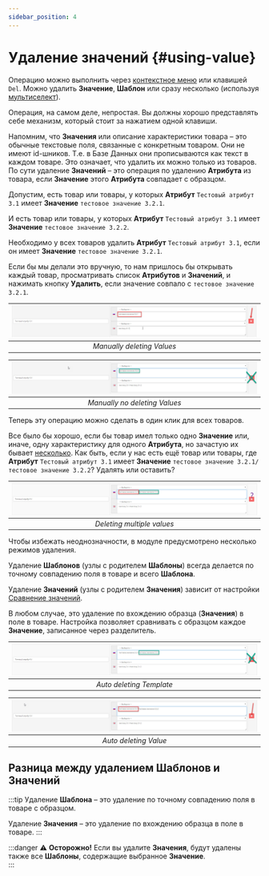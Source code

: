 ```yaml
---
sidebar_position: 4
---
```


# Удаление значений {#using-value}

Операцию можно выполнить через [контекстное меню](#using-context-menu) или клавишей `Del`. Можно удалить **Значение**, **Шаблон** или сразу несколько (используя [мультиселект](#using-select)).

Операция, на самом деле, непростая. Вы должны хорошо представлять себе механизм, который стоит за нажатием одной клавиши.

Напомним, что **Значения** или описание характеристики товара – это обычные текстовые поля, связанные с конкретным товаром. Они не имеют id-шников. Т.е. в Базе Данных они прописываются как текст в каждом товаре. Это означает, что удалить их можно только из товаров. По сути удаление **Значений** – это операция по удалению **Атрибута** из товара, если **Значение** этого **Атрибута** совпадает с образцом.

Допустим, есть товар или товары, у которых **Атрибут** `Тестовый атрибут 3.1` имеет **Значение** `тестовое значение 3.2.1`.

И есть товар или товары, у которых **Атрибут** `Тестовый атрибут 3.1` имеет **Значение** `тестовое значение 3.2.2`.

Необходимо у всех товаров удалить **Атрибут** `Тестовый атрибут 3.1`, если он имеет **Значение** `тестовое значение 3.2.1`.

Если бы мы делали это вручную, то нам пришлось бы открывать каждый товар, просматривать список **Атрибутов** и **Значений**, и нажимать кнопку **Удалить**, если значение совпало с `тестовое значение 3.2.1`.

| ![Manually deleting Values](/img/tutorial/product1.jpg) |
|:--:|
| *Manually deleting Values* |

| ![Manually no deleting Values](/img/tutorial/product2.jpg) |
|:--:|
| *Manually no deleting Values* |

Теперь эту операцию можно сделать в один клик для всех товаров.

Все было бы хорошо, если бы товар имел только одно **Значение** или, иначе, одну характеристику для одного **Атрибута**, но зачастую их бывает [несколько](theory.html#theory-template). Как быть, если у нас есть ещё товар или товары, где **Атрибут** `Тестовый атрибут 3.1` имеет **Значение** `тестовое значение 3.2.1/тестовое значение 3.2.2`? Удалять или оставить?

| ![Deleting multiple values](/img/tutorial/product3.jpg) |
|:--:|
| *Deleting multiple values* |

Чтобы избежать неоднозначности, в модуле предусмотрено несколько режимов удаления.

Удаление **Шаблонов** (узлы с родителем **Шаблоны**) всегда делается по точному совпадению поля в товаре и всего **Шаблона**.

Удаление **Значений** (узлы с родителем **Значения**) зависит от настройки [Сравнение значений](settings.html#settings-compare).

В любом случае, это удаление по вхождению образца (**Значения**) в поле в товаре. Настройка позволяет сравнивать с образцом каждое **Значение**, записанное через разделитель.

| ![Auto deleting Template](/img/tutorial/product4.jpg) |
|:--:|
| *Auto deleting Template* |

| ![Auto deleting Value](/img/tutorial/product5.jpg) |
|:--:|
| *Auto deleting Value* |

## Разница между удалением **Шаблонов** и **Значений**

:::tip
Удаление **Шаблона** – это удаление по точному совпадению поля в товаре с образцом.

Удаление **Значения** – это удаление по вхождению образца в поле в товаре.
:::

:::danger
⚠ **Осторожно!** Если вы удалите **Значения**, будут удалены также все **Шаблоны**, содержащие выбранное **Значение**.  
:::
